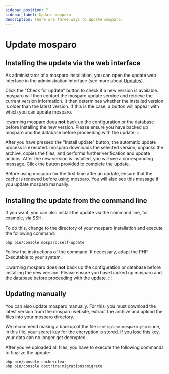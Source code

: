 ```yaml
---
sidebar_position: 7
sidebar_label: Update mosparo
description: There are three ways to update mosparo.
---
```


# Update mosparo

## Installing the update via the web interface

As administrator of a mosparo installation, you can open the update web interface in the administration interface (see more about [Updates](../administration/updates)).

Click the "Check for update" button to check if a new version is available. mosparo will then contact the mosparo update service and retrieve the current version information. It then determines whether the installed version is older than the latest version. If this is the case, a button will appear with which you can update mosparo.

:::warning
mosparo does **not** back up the configuration or the database before installing the new version. Please ensure you have backed up mosparo and the database before proceeding with the update.
:::

After you have pressed the "Install update" button, the automatic update process is executed. mosparo downloads the selected version, unpacks the archive, copies the files, and performs further verification and update actions. After the new version is installed, you will see a corresponding message. Click the button provided to complete the update.

Before using mosparo for the first time after an update, ensure that the cache is renewed before using mosparo. You will also see this message if you update mosparo manually.

## Installing the update from the command line

If you want, you can also install the update via the command line, for example, via SSH.

To do this, change to the directory of your mosparo installation and execute the following command:

```
php bin/console mosparo:self-update
```

Follow the instructions of the command. If necessary, adapt the PHP Executable to your system.

:::warning
mosparo does **not** back up the configuration or database before installing the new version. Please ensure you have backed up mosparo and the database before proceeding with the update.
:::

## Updating manually

You can also update mosparo manually. For this, you must download the latest version from the mosparo website, extract the archive and upload the files into your mosparo directory.

We recommend making a backup of the file `config/env.mosparo.php` since, in this file, your secret key for the encryption is stored. If you lose this key, your data can no longer get decrypted.

After you've uploaded all files, you have to execute the following commands to finalize the update:

```
php bin/console cache:clear
php bin/console doctrine:migrations:migrate
```